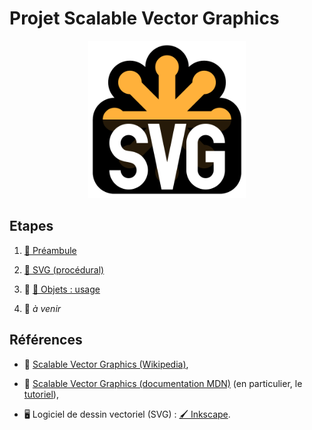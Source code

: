 Projet Scalable Vector Graphics
================================================================================

<p align="center">
<img src="images/svg-logo.svg" width="50%" />
</p>

## Etapes

 1. [🍼 Préambule](préambule.md)

 2. [🚀 SVG (procédural)](impératif.md)

 3. 🚧 [🍼 Objets : usage](objet-usage.md)

 4. 🚧 *à venir*

## Références

  - 📖 [Scalable Vector Graphics (Wikipedia)](https://fr.wikipedia.org/wiki/Scalable_Vector_Graphics),

  - 📖 [Scalable Vector Graphics (documentation MDN)](https://developer.mozilla.org/fr/docs/Web/SVG)
    (en particulier, le [tutoriel](https://developer.mozilla.org/fr/docs/Web/SVG/Tutoriel)),
  
  - 🖥 Logiciel de dessin vectoriel (SVG) : [🖌 Inkscape](https://inkscape.org/fr).